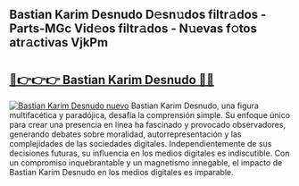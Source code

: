 ## Bastian Karim Desnudo D𝚎sn𝚞dos filtr𝚊dos - Parts-MGc Vid𝚎os filtr𝚊dos - N𝚞evas f𝚘tos atr𝚊ctivas VjkPm

# <h2><a href="http://mb5bq9q.tromn.icu/?c=Bastian+Karim+Desnudo">🔗👉👉👉 Bastian Karim Desnudo 🔗🔗</a></h2>

[![Bastian Karim Desnudo nuevo](https://i.imgur.com/pEAQMta.gif)](http://mb5bq9q.tromn.icu/?c=Bastian+Karim+Desnudo)
Bastian Karim Desnudo, una figura multifacética y paradójica, desafía la comprensión simple. Su enfoque único para crear una presencia en línea ha fascinado y provocado observadores, generando debates sobre moralidad, autorrepresentación y las complejidades de las sociedades digitales. Independientemente de sus decisiones futuras, su influencia en los medios digitales es indiscutible. Con un compromiso inquebrantable y un magnetismo innegable, el impacto de Bastian Karim Desnudo en los medios digitales es imparable.
